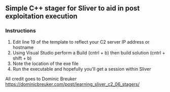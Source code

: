 ## Simple C++ stager for Sliver to aid in post exploitation execution

### Instructions

1. Edit line 19 of the template to reflect your C2 server IP address or hostname
2. Using Visual Studio perform a Build (cntrl + b) then build solution (cntrl + shift + b)
3. Note the location of the exe file
4. Run the executable and hopefully you'll get a session within Sliver

All credit goes to Dominic Breuker
https://dominicbreuker.com/post/learning_sliver_c2_06_stagers/
